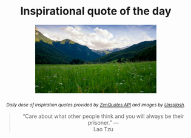 
<div align="center">

# Inspirational quote of the day

<img src="./data/photo.jpeg" alt="Beautiful nature photo" width="320" height="180">

<sub><i>Daily dose of inspiration quotes provided by [ZenQuotes API](https://zenquotes.io/) and images by [Unsplash](https://unsplash.com/).</i></sub>


<blockquote>&ldquo;Care about what other people think and you will always be their prisoner.&rdquo; &mdash; <footer>Lao Tzu</footer></blockquote>

</div>
